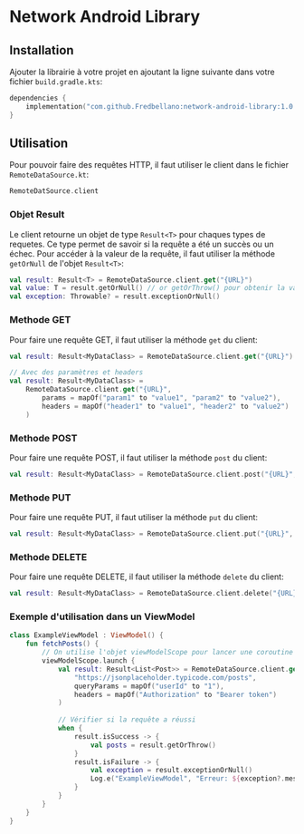 # Network Android Library

## Installation

Ajouter la librairie à votre projet en ajoutant la ligne suivante dans votre fichier
`build.gradle.kts`:

```kotlin
dependencies {
    implementation("com.github.Fredbellano:network-android-library:1.0.2")
}
```

## Utilisation

Pour pouvoir faire des requêtes HTTP, il faut utiliser le client dans le fichier `RemoteDataSource.kt`:

```kotlin
RemoteDatSource.client
```

### Objet Result

Le client retourne un objet de type `Result<T>` pour chaques types de requetes.
Ce type permet de savoir si la requête a été un succès ou un échec.
Pour accéder à la valeur de la requête, il faut utiliser la méthode `getOrNull` de l'objet `Result<T>`:

```kotlin
val result: Result<T> = RemoteDataSource.client.get("{URL}")
val value: T = result.getOrNull() // or getOrThrow() pour obtenir la valeur ou lancer une exception
val exception: Throwable? = result.exceptionOrNull()
```

### Methode GET

Pour faire une requête GET, il faut utiliser la méthode `get` du client:

```kotlin
val result: Result<MyDataClass> = RemoteDataSource.client.get("{URL}")

// Avec des paramètres et headers
val result: Result<MyDataClass> =
    RemoteDataSource.client.get("{URL}",
        params = mapOf("param1" to "value1", "param2" to "value2"), 
        headers = mapOf("header1" to "value1", "header2" to "value2")
    )
```

### Methode POST

Pour faire une requête POST, il faut utiliser la méthode `post` du client:

```kotlin
val result: Result<MyDataClass> = RemoteDataSource.client.post("{URL}", body = MyDataClass())
```

### Methode PUT

Pour faire une requête PUT, il faut utiliser la méthode `put` du client:

```kotlin
val result: Result<MyDataClass> = RemoteDataSource.client.put("{URL}", body = MyDataClass())
```

### Methode DELETE

Pour faire une requête DELETE, il faut utiliser la méthode `delete` du client:

```kotlin
val result: Result<MyDataClass> = RemoteDataSource.client.delete("{URL}")
```

### Exemple d'utilisation dans un ViewModel

```kotlin
class ExampleViewModel : ViewModel() {
    fun fetchPosts() {
        // On utilise l'objet viewModelScope pour lancer une coroutine et faire notre appel réseau
        viewModelScope.launch {
            val result: Result<List<Post>> = RemoteDataSource.client.get(
                "https://jsonplaceholder.typicode.com/posts",
                queryParams = mapOf("userId" to "1"),
                headers = mapOf("Authorization" to "Bearer token")
            )
            
            // Vérifier si la requête a réussi
            when {
                result.isSuccess -> {
                    val posts = result.getOrThrow()
                }
                result.isFailure -> {
                    val exception = result.exceptionOrNull()
                    Log.e("ExampleViewModel", "Erreur: ${exception?.message}")
                }
            }
        }
    }
}
```
